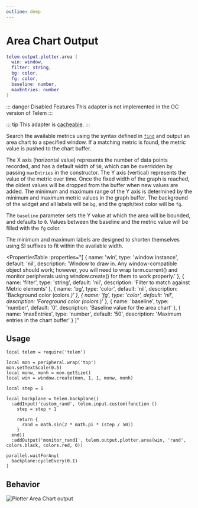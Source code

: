 ```yaml
---
outline: deep
---
```


# Area Chart Output <Badge type="warning" text="beta" /> <RepoLink path="lib/output/plotter/ChartAreaOutputAdapter.lua" />

```lua
telem.output.plotter.area (
  win: window,
  filter: string,
  bg: color,
  fg: color,
  baseline: number,
  maxEntries: number
)
```
::: danger Disabled Features
This adapter is not implemented in the OC version of Telem
:::

::: tip
This adapter is [cacheable](/reference/Backplane#cache).
:::

Search the available metrics using the syntax defined in [`find`](/reference/MetricCollection#find) and output an area chart to a specified window. If a matching metric is found, the metric value is pushed to the chart buffer.

The X axis (horizontal value) represents the number of data points recorded, and has a default width of `50`, which can be overridden by passing `maxEntries` in the constructor. The Y axis (vertical) represents the value of the metric over time. Once the fixed width of the graph is reached, the oldest values will be dropped from the buffer when new values are added. The minimum and maximum range of the Y axis is determined by the minimum and maximum metric values in the graph buffer. The background of the widget and all labels will be `bg`, and the graph/text color will be `fg`.

The `baseline` parameter sets the Y value at which the area will be bounded, and defaults to `0`. Values between the baseline and the metric value will be filled with the `fg` color.

The minimum and maximum labels are designed to shorten themselves using SI suffixes to fit within the available width.

<PropertiesTable
  :properties="[
    {
      name: 'win',
      type: 'window instance',
      default: 'nil',
      description: 'Window to draw in. Any window-compatible object should work; however, you will need to wrap term.current() and monitor peripherals using window.create() for them to work properly.'
    },
    {
      name: 'filter',
      type: 'string',
      default: 'nil',
      description: 'Filter to match against Metric elements'
    },
    {
      name: 'bg',
      type: 'color',
      default: 'nil',
      description: 'Background color (colors.*)'
    },
    {
      name: 'fg',
      type: 'color',
      default: 'nil',
      description: 'Foreground color (colors.*)'
    },
    {
      name: 'baseline',
      type: 'number',
      default: '0',
      description: 'Baseline value for the area chart'
    },
    {
      name: 'maxEntries',
      type: 'number',
      default: '50',
      description: 'Maximum entries in the chart buffer'
    }
  ]"
>
<template v-slot:win>

Window to draw in. Any window-compatible object should work; however, you will need to wrap `term.current()` and monitor peripherals using `window.create()` for them to work properly.
</template>
<template v-slot:bg>

Background color, one of `colors.*`
</template>
<template v-slot:fg>

Foreground color, one of `colors.*`
</template>
</PropertiesTable>

## Usage

```lua{18}
local telem = require('telem')

local mon = peripheral.wrap('top')
mon.setTextScale(0.5)
local monw, monh = mon.getSize()
local win = window.create(mon, 1, 1, monw, monh)

local step = 1

local backplane = telem.backplane()
  :addInput('custom_rand', telem.input.custom(function ()
    step = step + 1

    return {
      rand = math.sin(2 * math.pi * (step / 50))
    }
  end))
  :addOutput('monitor_rand1', telem.output.plotter.area(win, 'rand', colors.black, colors.red, 0))

parallel.waitForAny(
  backplane:cycleEvery(0.1)
)
```

## Behavior

![Plotter Area Chart output](/assets/plotter-chartarea.webp)